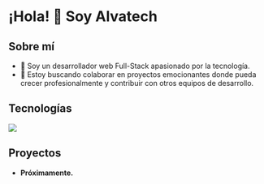 # ¡Hola! 👋 Soy Alvatech

## Sobre mí

- 🌱 Soy un desarrollador web Full-Stack apasionado por la tecnología.
- 💬 Estoy buscando colaborar en proyectos emocionantes donde pueda crecer profesionalmente y contribuir con otros equipos de desarrollo.

## Tecnologías
<p align="left">
  <a href="#">
    <img src="https://skillicons.dev/icons?i=html,css,js,vue,react,tailwind,vite,mongo,mysql,php,nodejs,express" />
  </a>
</p>

## Proyectos

- **Próximamente.**




